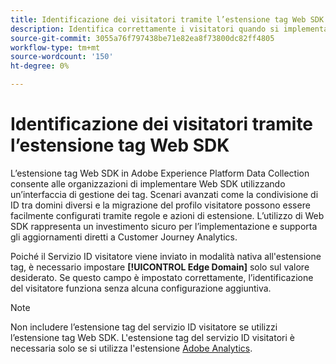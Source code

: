 ```yaml
---
title: Identificazione dei visitatori tramite l’estensione tag Web SDK
description: Identifica correttamente i visitatori quando si implementa l’estensione tag Web SDK.
source-git-commit: 3055a76f797438be71e82ea8f73800dc82ff4805
workflow-type: tm+mt
source-wordcount: '150'
ht-degree: 0%

---
```


# Identificazione dei visitatori tramite l’estensione tag Web SDK

L’estensione tag Web SDK in Adobe Experience Platform Data Collection consente alle organizzazioni di implementare Web SDK utilizzando un’interfaccia di gestione dei tag. Scenari avanzati come la condivisione di ID tra domini diversi e la migrazione del profilo visitatore possono essere facilmente configurati tramite regole e azioni di estensione. L’utilizzo di Web SDK rappresenta un investimento sicuro per l’implementazione e supporta gli aggiornamenti diretti a Customer Journey Analytics.

Poiché il Servizio ID visitatore viene inviato in modalità nativa all&#39;estensione tag, è necessario impostare **[!UICONTROL Edge Domain]** solo sul valore desiderato. Se questo campo è impostato correttamente, l’identificazione del visitatore funziona senza alcuna configurazione aggiuntiva.

>[!NOTE]
>
>Non includere l’estensione tag del servizio ID visitatore se utilizzi l’estensione tag Web SDK. L&#39;estensione tag del servizio ID visitatori è necessaria solo se si utilizza l&#39;estensione [Adobe Analytics](analytics-extension.md).
